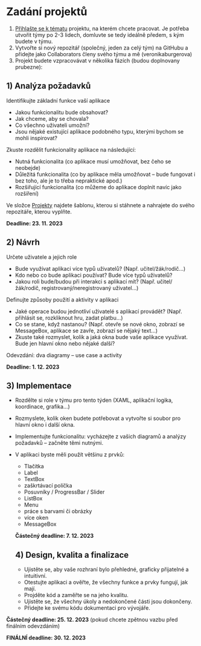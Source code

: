 # Zadání projektů

1. [Přihlašte se k tématu](https://is.muni.cz/tudle/fqhs) projektu, na kterém chcete pracovat. Je potřeba utvořit týmy po 2-3 lidech, domluvte se tedy ideálně předem, s kým budete v týmu.
2. Vytvořte si nový repozitář (společný, jeden za celý tým) na GitHubu a přidejte jako Collaborators členy svého týmu a mě (veronikaburgerova)
3. Projekt budete vzpracovávat v několika fázích (budou doplnovany prubezne):

## 1) Analýza požadavků

Identifikujte základní funkce vaší aplikace
  - Jakou funkcionalitu bude obsahovat?
  - Jak chceme, aby se chovala?
  - Co všechno uživateli umožní?
  - Jsou nějaké existující aplikace podobného typu, kterými bychom se mohli inspirovat?

Zkuste rozdělit funkcionality aplikace na následující:
  - Nutná funkcionalita (co aplikace musí umožňovat, bez čeho se neobejde)
  - Důležitá funkcionalita (co by aplikace měla umožňovat – bude fungovat i bez toho, ale je to třeba nepraktické apod.)
  - Rozšiřující funkcionalita (co můžeme do aplikace doplnit navíc jako rozšíření)

Ve složce [Projekty](https://github.com/veronikaburgerova/EPR23/tree/main/projekty) najdete šablonu, kterou si stáhnete a nahrajete do svého repozitáře, kterou vyplňte.

**Deadline: 23. 11. 2023**

## 2) Návrh
Určete uživatele a jejich role
  - Bude využívat aplikaci více typů uživatelů? (Např. učitel/žák/rodič…)
  - Kdo nebo co bude aplikaci používat? Bude více typů uživatelů? 
  - Jakou roli bude/budou při interakci s aplikací mít? (Např. učitel/žák/rodič, registrovaný/neregistrovaný uživatel…)
    
Definujte způsoby použití a aktivity v aplikaci
  - Jaké operace budou jednotliví uživatelé s aplikací provádět? (Např. přihlásit se, rozkliknout hru, zadat platbu…)
  - Co se stane, když nastanou? (Např. otevře se nové okno, zobrazí se MessageBox, aplikace se zavře, zobrazí se nějaký text…)
  - Zkuste také rozmyslet, kolik a jaká okna bude vaše aplikace využívat. Bude jen hlavní okno nebo nějaké další?

Odevzdání: dva diagramy – use case a activity

**Deadline: 1. 12. 2023**

## 3) Implementace
- Rozdělte si role v týmu pro tento týden (XAML, aplikační logika, koordinace, grafika…)
- Rozmyslete, kolik oken budete potřebovat a vytvořte si soubor pro hlavní okno i další okna.
- Implementujte funkcionalitu: vycházejte z vašich diagramů a analýzy požadavků – začněte těmi nutnými.
- V aplikaci byste měli použít většinu z prvků:
  - Tlačítka
  - Label
  - TextBox
  - zaškrtávací políčka
  - Posuvníky / ProgressBar / Slider
  - ListBox
  - Menu
  - práce s barvami či obrázky
  - více oken
  - MessageBox
 
  **Částečný deadline: 7. 12. 2023**

  ## 4) Design, kvalita a finalizace
  - Ujistěte se, aby vaše rozhraní bylo přehledné, graficky přijatelné a intuitivní.
  - Otestujte aplikaci a ověřte, že všechny funkce a prvky fungují, jak mají.
  - Projděte kód a zaměřte se na jeho kvalitu.
  - Ujistěte se, že všechny úkoly a nedokončené části jsou dokončeny.
  - Přidejte ke svému kódu dokumentaci pro vývojáře.

 **Částečný deadline: 25. 12. 2023** (pokud chcete zpětnou vazbu před finálním odevzdáním)
 
 **FINÁLNÍ deadline: 30. 12. 2023**


